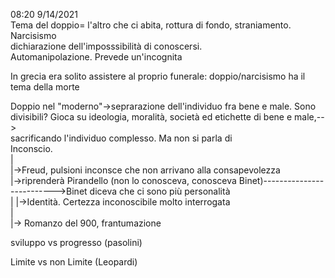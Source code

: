 08:20 9/14/2021  
Tema del doppio= l'altro che ci abita, rottura di fondo, straniamento. Narcisismo  
		dichiarazione dell'imposssibilità di conoscersi.   
		Automanipolazione. Prevede un'incognita  
		  
In grecia era solito assistere al proprio funerale: doppio/narcisismo ha il tema della morte  
  
Doppio nel "moderno"->seprarazione dell'individuo fra bene e male. Sono divisibili? Gioca su ideologia, moralità, società ed etichette di bene e male,-->  
											sacrificando l'individuo complesso. Ma non si parla di  
										       Inconscio.  
											|  
											|->Freud, pulsioni inconsce che non arrivano alla consapevolezza  
											     |->riprenderà Pirandello (non lo conosceva, conosceva Binet)-------------------------->Binet diceva che ci sono più personalità  
												|	|->Identità. Certezza inconoscibile molto interrogata  
												|  
												|-> Romanzo del 900, frantumazione  
  
sviluppo vs progresso (pasolini)  
  
Limite vs non Limite (Leopardi)  
  
